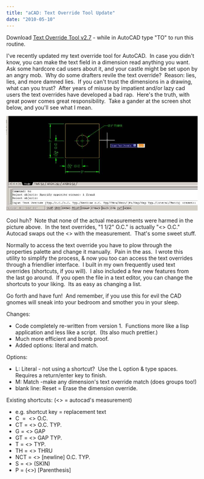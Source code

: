```yaml
---
title: "aCAD: Text Override Tool Update"
date: "2010-05-10"
---
```


Download [Text Override Tool v2.7](https://www.scenic-shop.com/files/cad/lisp/to.lsp) - while in AutoCAD type "TO" to run this routine.

I've recently updated my text override tool for AutoCAD.  In case you didn't know, you can make the text field in a dimension read anything you want.  Ask some hardcore cad users about it, and your castle might be set upon by an angry mob.  Why do some drafters revile the text override?  Reason: lies, lies, and more damned lies.  If you can't trust the dimensions in a drawing, what can you trust?  After years of misuse by impatient and/or lazy cad users the text overrides have developed a bad rap.  Here's the truth, with great power comes great responsibility.  Take a gander at the screen shot below, and you'll see what I mean.

[![Text Override in action!](images/override_screenshot.jpg "override_screenshot")](http://scenic-shop.com/wp/wp-content/uploads/2010/05/override_screenshot.jpg)

Cool huh?  Note that none of the actual measurements were harmed in the picture above.  In the text overrides, "1 1/2" O.C." is actually "<> O.C."  Autocad swaps out the <> with the measurement.  That's some sweet stuff.

Normally to access the text override you have to plow through the properties palette and change it manually.  Pain in the ass.  I wrote this utility to simplify the process, & now you too can access the text overrides through a friendlier interface.  I built in my own frequently used text overrides (shortcuts, if you will).  I also included a few new features from the last go around.  If you open the file in a text editor, you can change the shortcuts to your liking.  Its as easy as changing a list.

Go forth and have fun!  And remember, if you use this for evil the CAD gnomes will sneak into your bedroom and smother you in your sleep.

Changes:

- Code completely re-written from version 1.  Functions more like a lisp application and less like a script.  (Its also much prettier.)
- Much more efficient and bomb proof.
- Added options: literal and match.

Options:

- L: Literal - not using a shortcut?  Use the L option & type spaces.  Requires a return/enter key to finish.
- M: Match -make any dimension's text override match (does groups too!)
- blank line: Reset = Erase the dimension override.

Existing shortcuts: (<> = autocad's measurement)

- e.g. shortcut key = replacement text
- C  =  <> O.C.
- CT = <> O.C. TYP.
- G = <> GAP
- GT = <> GAP TYP.
- T = <> TYP.
- TH = <> THRU
- NCT = <> \[newline\] O.C. TYP.
- S = <> (SKIN)
- P = (<>) \[Parenthesis\]